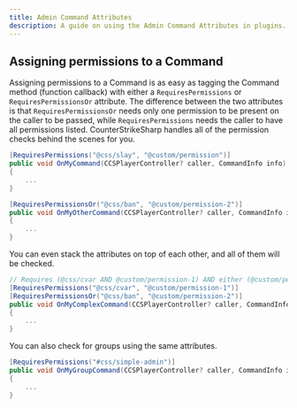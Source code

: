 ```yaml
---
title: Admin Command Attributes
description: A guide on using the Admin Command Attributes in plugins.
---
```


## Assigning permissions to a Command

Assigning permissions to a Command is as easy as tagging the Command method (function callback) with either a `RequiresPermissions` or `RequiresPermissionsOr` attribute. The difference between the two attributes is that `RequiresPermissionsOr` needs only one permission to be present on the caller to be passed, while `RequiresPermissions` needs the caller to have all permissions listed. CounterStrikeSharp handles all of the permission checks behind the scenes for you.

```csharp
[RequiresPermissions("@css/slay", "@custom/permission")]
public void OnMyCommand(CCSPlayerController? caller, CommandInfo info)
{
    ...
}
```

```csharp
[RequiresPermissionsOr("@css/ban", "@custom/permission-2")]
public void OnMyOtherCommand(CCSPlayerController? caller, CommandInfo info)
{
    ...
}
```

You can even stack the attributes on top of each other, and all of them will be checked.

```csharp
// Requires (@css/cvar AND @custom/permission-1) AND either (@custom/permission-1 OR @custom/permission-2).
[RequiresPermissions("@css/cvar", "@custom/permission-1")]
[RequiresPermissionsOr("@css/ban", "@custom/permission-2")]
public void OnMyComplexCommand(CCSPlayerController? caller, CommandInfo info)
{
    ...
}
```

You can also check for groups using the same attributes.

```csharp
[RequiresPermissions("#css/simple-admin")]
public void OnMyGroupCommand(CCSPlayerController? caller, CommandInfo info)
{
    ...
}
```

